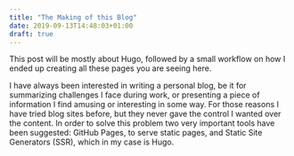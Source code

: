 ```yaml
---
title: "The Making of this Blog"
date: 2019-09-13T14:48:03+01:00
draft: true
---
```


This post will be mostly about Hugo, followed by a small workflow on how I ended up creating all these pages you are seeing here.

I have always been interested in writing a personal blog, be it for summarizing challenges I face during work, or presenting a piece of information I find amusing or interesting in some way. For those reasons I have tried blog sites before, but they never gave the control I wanted over the content. In order to solve this problem two very important tools have been suggested: GitHub Pages, to serve static pages, and Static Site Generators (SSR), which in my case is Hugo.

